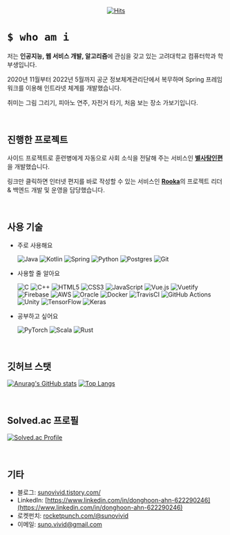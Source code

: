 <div align="center">
  
[![Hits](https://hits.seeyoufarm.com/api/count/incr/badge.svg?url=https%3A%2F%2Fgithub.com%2Fsunovivid&count_bg=%2379C83D&title_bg=%23555555&icon=&icon_color=%23E7E7E7&title=hits&edge_flat=true)](https://hits.seeyoufarm.com)
  
</div>

# `$ who am i`
  
저는 **인공지능, 웹 서비스 개발, 알고리즘**에 관심을 갖고 있는 고려대학교 컴퓨터학과 학부생입니다.
 
2020년 11월부터 2022년 5월까지 공군 정보체계관리단에서 복무하며 Spring 프레임워크를 이용해 인트라넷 체계를 개발했습니다.

취미는 그림 그리기, 피아노 연주, 자전거 타기, 처음 보는 장소 가보기입니다.

<br>

## 진행한 프로젝트 

사이드 프로젝트로 훈련병에게 자동으로 사회 소식을 전달해 주는 서비스인 [**별사탕인편**](https://star-candy-letter.netlify.app/)을 개발했습니다.
  
링크만 클릭하면 인터넷 편지를 바로 작성할 수 있는 서비스인 [**Rooka**](http://rooka.kr/)의 프로젝트 리더 & 백엔드 개발 및 운영을 담당했습니다.

<br>

## 사용 기술

- 주로 사용해요

  ![Java](https://img.shields.io/badge/java-%23ED8B00.svg?style=for-the-badge&logo=java&logoColor=white)
  ![Kotlin](https://img.shields.io/badge/kotlin-%230095D5.svg?style=for-the-badge&logo=kotlin&logoColor=white)
  ![Spring](https://img.shields.io/badge/spring-%236DB33F.svg?style=for-the-badge&logo=spring&logoColor=white)
  ![Python](https://img.shields.io/badge/python-3670A0?style=for-the-badge&logo=python&logoColor=ffdd54)
  ![Postgres](https://img.shields.io/badge/postgres-%23316192.svg?style=for-the-badge&logo=postgresql&logoColor=white)
  ![Git](https://img.shields.io/badge/git-%23F05033.svg?style=for-the-badge&logo=git&logoColor=white)

- 사용할 줄 알아요

  ![C](https://img.shields.io/badge/c-%2300599C.svg?style=for-the-badge&logo=c&logoColor=white)
  ![C++](https://img.shields.io/badge/c++-%2300599C.svg?style=for-the-badge&logo=c%2B%2B&logoColor=white)
  ![HTML5](https://img.shields.io/badge/html5-%23E34F26.svg?style=for-the-badge&logo=html5&logoColor=white)
  ![CSS3](https://img.shields.io/badge/css3-%231572B6.svg?style=for-the-badge&logo=css3&logoColor=white)
  ![JavaScript](https://img.shields.io/badge/javascript-%23323330.svg?style=for-the-badge&logo=javascript&logoColor=%23F7DF1E)
  ![Vue.js](https://img.shields.io/badge/vuejs-%2335495e.svg?style=for-the-badge&logo=vuedotjs&logoColor=%234FC08D)
  ![Vuetify](https://img.shields.io/badge/Vuetify-1867C0?style=for-the-badge&logo=vuetify&logoColor=AEDDFF)
  ![Firebase](https://img.shields.io/badge/Firebase-039BE5?style=for-the-badge&logo=Firebase&logoColor=white)
  ![AWS](https://img.shields.io/badge/AWS-%23FF9900.svg?style=for-the-badge&logo=amazon-aws&logoColor=white)
  ![Oracle](https://img.shields.io/badge/Oracle-F80000?style=for-the-badge&logo=oracle&logoColor=white)
  ![Docker](https://img.shields.io/badge/docker-%230db7ed.svg?style=for-the-badge&logo=docker&logoColor=white)
  ![TravisCI](https://img.shields.io/badge/travis%20ci-%232B2F33.svg?style=for-the-badge&logo=travis&logoColor=white)
  ![GitHub Actions](https://img.shields.io/badge/github%20actions-%232671E5.svg?style=for-the-badge&logo=githubactions&logoColor=white)
  ![Unity](https://img.shields.io/badge/unity-%23000000.svg?style=for-the-badge&logo=unity&logoColor=white)
  ![TensorFlow](https://img.shields.io/badge/TensorFlow-%23FF6F00.svg?style=for-the-badge&logo=TensorFlow&logoColor=white)
  ![Keras](https://img.shields.io/badge/Keras-%23D00000.svg?style=for-the-badge&logo=Keras&logoColor=white)

- 공부하고 싶어요

  ![PyTorch](https://img.shields.io/badge/PyTorch-%23EE4C2C.svg?style=for-the-badge&logo=PyTorch&logoColor=white)
  ![Scala](https://img.shields.io/badge/scala-%23DC322F.svg?style=for-the-badge&logo=scala&logoColor=white)
  ![Rust](https://img.shields.io/badge/rust-%23000000.svg?style=for-the-badge&logo=rust&logoColor=white)
<br>

## 깃허브 스탯 

[![Anurag's GitHub stats](https://github-readme-stats.vercel.app/api?username=sunovivid&count_private=true)](https://github.com/anuraghazra/github-readme-stats)
[![Top Langs](https://github-readme-stats.vercel.app/api/top-langs/?username=sunovivid&layout=compact&count_private=true)](https://github.com/anuraghazra/github-readme-stats)

<br>

## Solved.ac 프로필

[![Solved.ac Profile](http://mazassumnida.wtf/api/v2/generate_badge?boj=suno)](https://solved.ac/suno/)  
  
  <!--
**sunovivid/sunovivid** is a ✨ _special_ ✨ repository because its `README.md` (this file) appears on your GitHub profile.

Here are some ideas to get you started:

- 🔭 I’m currently working on ...
- 🌱 I’m currently learning ...
- 👯 I’m looking to collaborate on ...
- 🤔 I’m looking for help with ...
- 💬 Ask me about ...
- 📫 How to reach me: ...
- 😄 Pronouns: ...
- ⚡ Fun fact: ...
-->

<br>

## 기타
- 블로그: [sunovivid.tistory.com/](https://sunovivid.tistory.com/)
- LinkedIn: [https://www.linkedin.com/in/donghoon-ahn-622290246](https://www.linkedin.com/in/donghoon-ahn-622290246)
- 로켓펀치: [rocketpunch.com/@sunovivid](https://www.rocketpunch.com/@sunovivid)
- 이메일: suno.vivid@gmail.com
